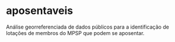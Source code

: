# aposentaveis
Análise georreferenciada de dados públicos para a identificação de lotações de membros do MPSP que podem se aposentar.
